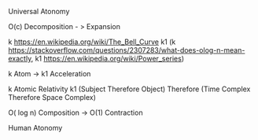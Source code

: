 Universal Atonomy

O(c) Decomposition - > Expansion

k https://en.wikipedia.org/wiki/The_Bell_Curve
k1 (k https://stackoverflow.com/questions/2307283/what-does-olog-n-mean-exactly, k1 https://en.wikipedia.org/wiki/Power_series)

k Atom -> k1 Acceleration

k Atomic Relativity
k1 (Subject Therefore Object) Therefore (Time Complex Therefore Space Complex)

O( log n) Composition -> O(1) Contraction

Human Atonomy

